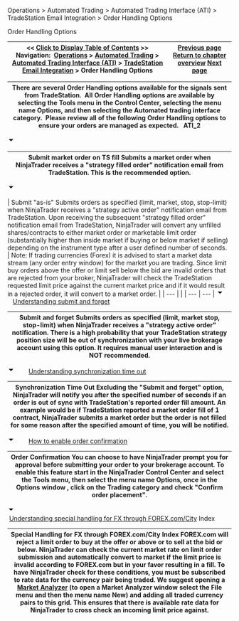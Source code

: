 ﻿
Operations \> Automated Trading \> Automated Trading Interface (ATI) \> TradeStation Email Integration \> Order Handling Options

Order Handling Options

| \<\< [Click to Display Table of Contents](order_handling_options.md) \>\> **Navigation:**     [Operations](operations.md) \> [Automated Trading](automated_trading.md) \> [Automated Trading Interface (ATI)](automated_trading_interface_at.md) \> [TradeStation Email Integration](tradestation_email_integration.md) \> Order Handling Options | [Previous page](symbol_mapping.md) [Return to chapter overview](tradestation_email_integration.md) [Next page](stop_order_handling.md) |
| --- | --- |

| There are several Order Handling options available for the signals sent from TradeStation.  All Order Handling options are available by selecting the Tools menu in the Control Center, selecting the menu name Options, and then selecting the Automated trading interface category.  Please review all of the following Order Handling options to ensure your orders are managed as expected.    ATI_2 |
| --- |
![tog_minus](tog_minus.gif)

| Submit market order on TS fill Submits a market order when NinjaTrader receives a "strategy filled order" notification email from TradeStation. This is the recommended option. |
| --- |
![tog_minus](tog_minus.gif)

| Submit "as\-is" Submits orders as specified (limit, market, stop, stop\-limit) when NinjaTrader receives a "strategy active order" notification email from TradeStation. Upon receiving the subsequent "strategy filled order" notification email from TradeStation, NinjaTrader will convert any unfilled shares/contracts to either market order or marketable limit order (substantially higher than inside market if buying or below market if selling) depending on the instrument type after a user defined number of seconds.     | Note: If trading currencies (Forex) it is advised to start a market data stream (any order entry window) for the market you are trading. Since limit buy orders above the offer or limit sell below the bid are invalid orders that are rejected from your broker, NinjaTrader will check the TradeStation requested limit price against the current market price and if it would result in a rejected order, it will convert to a market order. | | --- | |
| --- | --- |
![tog_minus](tog_minus.gif)        [Understanding submit and forget](javascript:HMToggle('toggle','UnderstandingSubmitAndForget','UnderstandingSubmitAndForget_ICON'))

| Submit and forget Submits orders as specified (limit, market stop, stop\-limit) when NinjaTrader receives a "strategy active order" notification. There is a high probability that your TradeStation strategy position size will be out of synchronization with your live brokerage account using this option. It requires manual user interaction and is NOT recommended. |
| --- |
![tog_minus](tog_minus.gif)        [Understanding synchronization time out](javascript:HMToggle('toggle','UnderstandingSynchronizationTimeOut','UnderstandingSynchronizationTimeOut_ICON'))

| Synchronization Time Out Excluding the "Submit and forget" option, NinjaTrader will notify you after the specified number of seconds if an order is out of sync with TradeStation's reported order fill amount. An example would be if TradeStation reported a market order fill of 1 contract, NinjaTrader submits a market order but the order is not filled for some reason after the specified amount of time, you will be notified. |
| --- |
![tog_minus](tog_minus.gif)        [How to enable order confirmation](javascript:HMToggle('toggle','HowToEnableOrderConfirmation','HowToEnableOrderConfirmation_ICON'))

| Order Confirmation You can choose to have NinjaTrader prompt you for approval before submitting your order to your brokerage account. To enable this feature start in the NinjaTrader Control Center and select the Tools menu, then select the menu name Options, once in the Options window , click on the Trading category and check "Confirm order placement". |
| --- |
![tog_minus](tog_minus.gif)        [Understanding special handling for FX through FOREX.com/City](javascript:HMToggle('toggle','UnderstandingSpecialHandlingForFxThroughGainCapitalforexcom','UnderstandingSpecialHandlingForFxThroughGainCapitalforexcom_ICON')) Index

| Special Handling for FX through FOREX.com/City Index FOREX.com will reject a limit order to buy at the offer or above or to sell at the bid or below. NinjaTrader can check the current market rate on limit order submission and automatically convert to market if the limit price is invalid according to FOREX.com but in your favor resulting in a fill. To have NinjaTrader check for these conditions, you must be subscribed to rate data for the currency pair being traded. We suggest opening a [Market Analyzer](market_analyzer.md) (to open a Market Analyzer window select the File menu and then the menu name New) and adding all traded currency pairs to this grid. This ensures that there is available rate data for NinjaTrader to cross check an incoming limit price against. |
| --- |

